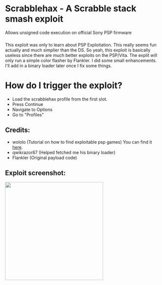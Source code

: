 # Scrabblehax - A Scrabble stack smash exploit
Allows unsigned code execution on official Sony PSP firmware
###
This exploit was only to learn about PSP Exploitation. This really seems fun actually and much simplier than the DS.
So yeah, this exploit is basically useless since there are much better exploits on the PSP/Vita. The explit will only run a simple
color flasher by Flankler. I did some small enhancements. I'll add in a binary loader later once I fix some things.
###
# How do I trigger the exploit?
* Load the scrabblehax profile from the first slot.
* Press Continue
* Navigate to Options
* Go to "Profiles"
###
## Credits:
* wololo (Tutorial on how to find exploitable psp games) You can find it <a href="http://wololo.net/2014/04/18/pspvita-how-to-find-your-own-exploits/">here</a>.
* qwikrazor87 (Helped fetched me his binary loader)
* Flankler (Original payload code)
###
## Exploit screenshot:
<img src="https://cdn.discordapp.com/attachments/346332428589334529/446484573715562506/Capture.JPG" width="320">
